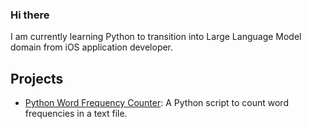 ### Hi there

I am currently learning Python to transition into Large Language Model domain from iOS application developer.

## Projects

- [Python Word Frequency Counter](https://github.com/kalaivanivelusamy/python-word-frequency): A Python script to count word frequencies in a text file.

<!--
**kalaivanivelusamy/kalaivanivelusamy** is a ✨ _special_ ✨ repository because its `README.md` (this file) appears on your GitHub profile.

Here are some ideas to get you started:

- 🔭 I’m currently working on ...
- 🌱 I’m currently learning ...
- 👯 I’m looking to collaborate on ...
- 🤔 I’m looking for help with ...
- 💬 Ask me about ...
- 📫 How to reach me: ...
- 😄 Pronouns: ...
- ⚡ Fun fact: ...
-->
